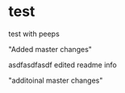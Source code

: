 # test
test with peeps

"Added master changes"

asdfasdfasdf
edited readme info

"additoinal master changes"
